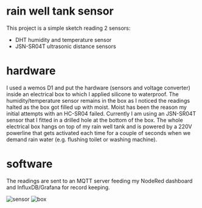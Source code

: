 # rain well tank sensor
This project is a simple sketch reading 2 sensors:
- DHT humidity and temperature sensor
- JSN-SR04T ultrasonic distance sensors

# hardware
I used a wemos D1 and put the hardware (sensors and voltage converter) inside an electrical box to which I applied silicone to waterproof. The humidity/temperature sensor remains in the box as I noticed the readings halted as the box got filled up with moist. Moist has been the reason my initial attempts with an HC-SR04 failed. Currently I am using an JSN-SR04T sensor that I fitted in a drilled hole at the bottom of the box. The whole electrical box hangs on top of my rain well tank and is powered by a 220V powerline that gets activated each time for a couple of seconds when we demand rain water (e.g. flushing toilet or washing machine).

# software
The readings are sent to an MQTT server feeding my NodeRed dashboard and InfluxDB/Grafana for record keeping.


![sensor](https://i.ibb.co/jMdgYTL/IMG-20190125-WA0008.jpg)
![box](https://i.ibb.co/dJQ8yrK/IMG-20180911-191650.jpg)
